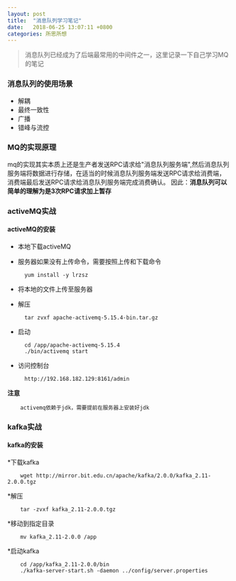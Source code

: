 ```yaml
---
layout: post
title:  "消息队列学习笔记"
date:	2018-06-25 13:07:11 +0800
categories: 所思所想
---
```


> 消息队列已经成为了后端最常用的中间件之一，这里记录一下自己学习MQ的笔记

### 消息队列的使用场景

 * 解耦
 * 最终一致性
 * 广播
 * 错峰与流控

### MQ的实现原理

mq的实现其实本质上还是生产者发送RPC请求给"消息队列服务端",然后消息队列服务端将数据进行存储，在适当的时候消息队列服务端发送RPC请求给消费端，消费端最后发送RPC请求给消息队列服务端完成消费确认。
因此：**消息队列可以简单的理解为是3次RPC请求加上暂存**


### activeMQ实战

#### activeMQ的安装

* 本地下载activeMQ
* 服务器如果没有上传命令，需要按照上传和下载命令

		yum install -y lrzsz

* 将本地的文件上传至服务器
* 解压

		tar zvxf apache-activemq-5.15.4-bin.tar.gz

* 启动

		cd /app/apache-activemq-5.15.4
		./bin/activemq start

* 访问控制台

		http://192.168.182.129:8161/admin

**注意**

		activemq依赖于jdk，需要提前在服务器上安装好jdk

### kafka实战

#### kafka的安装

*下载kafka 
	
		wget http://mirror.bit.edu.cn/apache/kafka/2.0.0/kafka_2.11-2.0.0.tgz 

*解压

		tar -zvxf kafka_2.11-2.0.0.tgz

*移动到指定目录

		mv kafka_2.11-2.0.0 /app

*启动kafka

		cd /app/kafka_2.11-2.0.0/bin
		./kafka-server-start.sh -daemon ../config/server.properties

